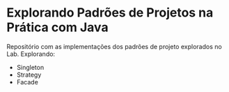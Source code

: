 # Explorando Padrões de Projetos na Prática com Java

Repositório com as implementações dos padrões de projeto explorados no Lab. Explorando:
- Singleton
- Strategy
- Facade
